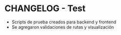 # CHANGELOG - Test

- Scripts de prueba creados para backend y frontend
- Se agregaron validaciones de rutas y visualización
